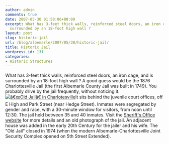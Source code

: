 ```yaml
---
author: admin
comments: true
date: 2007-05-30 01:50:06+00:00
excerpt: What has 3-feet thick walls, reinforced steel doors, an iron cage, and is
  surrounded by an 18-foot high wall ?
layout: post
slug: historic-jail
url: /blog/albemarle/2007/05/30/historic-jail/
title: Historic Jail
wordpress_id: 131
categories:
- Historic Structures
---
```


What has 3-feet thick walls, reinforced steel doors, an iron cage, and is surrounded by an 18-foot high wall ? A good guess would be the 1876 Charlottesville Jail (the first Albemarle County Jail was built in 1749). You probably drive by the jail frequently, without noticing it. [![â€œOld Jailâ€ in Charlotesville](http://www.locohistory.org/blog/wp-content/uploads/2007/05/jail.jpg)](http://www.locohistory.org/blog/?attachment_id=132)It sits behind the juvenile court offices, off E High and Park Street (near Hedge Street). Inmates were segregated by gender and race, with a 30-minute window for visitors, from noon until 12:30. The jail held between 35 and 40 inmates. Visit the [Sheriff's Office website](http://www.albemarleso.org/history.html) for more details and an old photograph of the jail. An adjacent house was added in the early 20th Century for the jailer and his wife. The "Old Jail" closed in 1974 (when the modern Albemarle-Charlottesville Joint Security Complex opened on 5th Street Extended).



